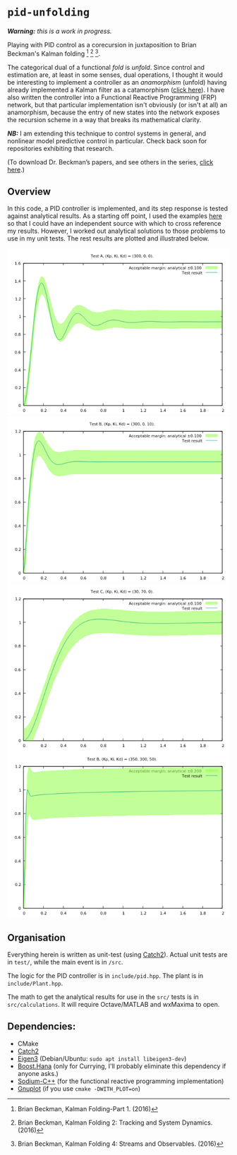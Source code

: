 # `pid-unfolding`

***Warning:*** *this is a work in progress.*

Playing with PID control as a corecursion in juxtaposition to Brian Beckman's Kalman folding [^kf-1] [^kf-2] [^kf-4].

The categorical dual of a functional *fold* is *unfold*. Since control and estimation are, at least in some senses, dual operations, I thought it would be interesting to implement a controller as an *anamorphism* (unfold) having already implemented a Kalman filter as a catamorphism ([click here](https://github.com/timtro/kalman-folding/)). I have also written the controller into a Functional Reactive Programming (FRP) network, but that particular implementation isn't obviously (or isn't at all) an anamorphism, because the entry of new states into the network exposes the recursion scheme in a way that breaks its mathematical clarity.

***NB:*** I am extending this technique to control systems in general, and nonlinear model predictive control in particular. Check back soon for repositories exhibiting that research.

(To download Dr. Beckman’s papers, and see others in the series, [click here](http://vixra.org/author/brian_beckman).)



## Overview

In this code, a PID controller is implemented, and its step response is tested against analytical results. As a starting off point, I used the examples [here](http://ctms.engin.umich.edu/CTMS/index.php?example=Introduction&section=ControlPID) so that I could have an independent source with which to cross reference my results. However, I worked out analytical solutions to those problems to use in my unit tests. The rest results are plotted and illustrated below.

![](img/test_A.png)
![](img/test_B.png)
![](img/test_C.png)
![](img/test_D.png)



## Organisation

Everything herein is written as unit-test (using [Catch2](https://github.com/catchorg/Catch2)). Actual unit tests are in `test/`, while the main event is in `/src`.

The logic for the PID controller is in `include/pid.hpp`. The plant is in `include/Plant.hpp`.

The math to get the analytical results for use in the `src/` tests is in `src/calculations`. It will require Octave/MATLAB and wxMaxima to open.

## Dependencies:
 * CMake
 * [Catch2](https://github.com/catchorg/Catch2)
 * [Eigen3](ihttp://eigen.tuxfamily.org/index.php?title=Main_Page) (Debian/Ubuntu: `sudo apt install libeigen3-dev`)
 * [Boost.Hana](https://www.boost.org/doc/libs/1_61_0/libs/hana/doc/html/index.html) (only for Currying, I'll probably eliminate this dependency if anyone asks.)
 * [Sodium-C++](https://github.com/SodiumAFRP/sodium-cxx) (for the functional reactive programming implementation)
 * [Gnuplot](http://gnuplot.sourceforge.net/) (if you use `cmake -DWITH_PLOT=on`)

[^kf-1]: Brian Beckman, Kalman Folding-Part 1. (2016)

[^kf-2]: Brian Beckman, Kalman Folding 2: Tracking and System Dynamics. (2016)

[^kf-4]: Brian Beckman, Kalman Folding 4: Streams and Observables. (2016)

[^Z&M]: Zarchan and Musoff, Fundamentals of Kalman Filtering: A Practical Approach. 4th Ed. Ch 4.
